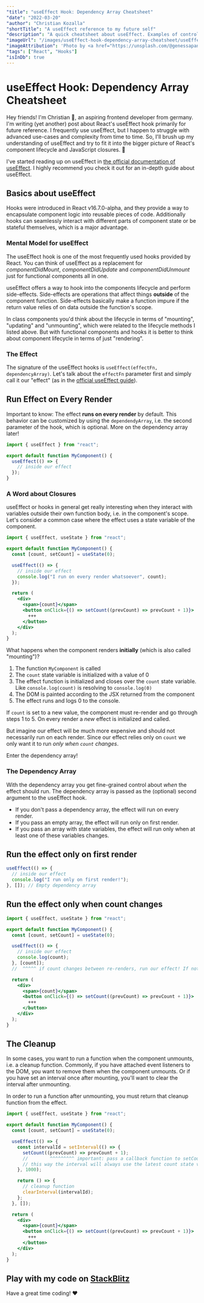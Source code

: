 ```yaml
---
"title": "useEffect Hook: Dependency Array Cheatsheet"
"date": "2022-03-20"
"author": "Christian Kozalla"
"shortTitle": "A useEffect reference to my future self"
"description": "A quick cheatsheet about useEffect. Examples of controlling when the effect runs, skip unnecessary function calls using the dependency array!"
"imageUrl": "/images/useEffect-hook-dependency-array-cheatsheet/useEffect-hook-cheatsheet.webp"
"imageAttribution": 'Photo by <a href="https://unsplash.com/@genessapana?utm_source=unsplash&utm_medium=referral&utm_content=creditCopyText">Genessa Panainte</a> on <a href="https://unsplash.com/photos/vtzuJbsaFSY?utm_source=unsplash&utm_medium=referral&utm_content=creditCopyText">Unsplash</a>'
"tags": ["React", "Hooks"]
"isInDb": true
---
```


# useEffect Hook: Dependency Array Cheatsheet

Hey friends! I'm Christian :wave:, an aspiring frontend developer from germany. I'm writing (yet another) post about React's useEffect hook primarily for future reference. I frequently use useEffect, but I happen to struggle with advanced use-cases and complexity from time to time. So, I'll brush up my understanding of useEffect and try to fit it into the bigger picture of React's component lifecycle and JavaScript closures. :rocket:

I've started reading up on useEffect in [the official documentation of useEffect](https://reactjs.org/docs/hooks-effect.html). I highly recommend you check it out for an in-depth guide about useEffect.

## Basics about useEffect

Hooks were introduced in React v16.7.0-alpha, and they provide a way to encapsulate component logic into reusable pieces of code. Additionally hooks can seamlessly interact with different parts of component state or be stateful themselves, which is a major advantage.

### Mental Model for useEffect

The useEffect hook is one of the most frequently used hooks provided by React. You can think of useEffect as a replacement for <i>componentDidMount</i>, <i>componentDidUpdate</i> and <i>componentDidUnmount</i> just for functional components all in one.

useEffect offers a way to hook into the components lifecycle and perform side-effects. Side-effects are operations that affect things **outside** of the component function. Side-effects basically make a function impure if the return value relies of on data outside the function's scope.

In class components you'd think about the lifecycle in terms of "mounting", "updating" and "unmounting", which were related to the lifecycle methods I listed above. But with functional components and hooks it is better to think about component lifecycle in terms of just "rendering".

### The Effect

The signature of the useEffect hooks is `useEffect(effectFn, dependencyArray)`. Let's talk about the `effectFn` parameter first and simply call it our "effect" (as in the [official useEffect guide](https://reactjs.org/docs/hooks-effect.html)).

## Run Effect on Every Render

Important to know: The effect **runs on every render** by default. This behavior can be customized by using the `dependendyArray`, i.e. the second parameter of the hook, which is optional. More on the dependency array later!

```jsx
import { useEffect } from "react";

export default function MyComponent() {
  useEffect(() => {
    // inside our effect
  });
}
```

### A Word about Closures

useEffect or hooks in general get really interesting when they interact with variables outside their own function body, i.e. in the component's scope. Let's consider a common case where the effect uses a state variable of the component.

```jsx
import { useEffect, useState } from "react";

export default function MyComponent() {
  const [count, setCount] = useState(0);

  useEffect(() => {
    // inside our effect
    console.log("I run on every render whatsoever", count);
  });

  return (
    <div>
      <span>{count}</span>
      <button onClick={() => setCount((prevCount) => prevCount + 1)}>
        +++
      </button>
    </div>
  );
}
```

What happens when the component renders **initially** (which is also called "mounting")?

1. The function `MyComponent` is called
2. The `count` state variable is initialized with a value of 0
3. The effect function is initialized and closes over the `count` state variable. Like `console.log(count)` is resolving to `console.log(0)`
4. The DOM is painted according to the JSX returned from the component
5. The effect runs and logs 0 to the console.

If `count` is set to a new value, the component must re-render and go through steps 1 to 5. On every render a _new_ effect is initialized and called.

But imagine our effect will be much more expensive and should not necessarily run on each render. Since our effect relies only on `count` we only want it to run _only when `count` changes_.

Enter the dependency array!

### The Dependency Array

With the dependency array you get fine-grained control about _when_ the effect should run. The dependency array is passed as the (optional) second argument to the useEffect hook.

- If you don't pass a dependency array, the effect will run on every render.
- If you pass an empty array, the effect will run only on first render.
- If you pass an array with state variables, the effect will run only when at least one of these variables changes.

## Run the effect only on first render

```jsx
useEffect(() => {
  // inside our effect
  console.log("I run only on first render!");
}, []); // Empty dependency array
```

## Run the effect only when count changes

```jsx
import { useEffect, useState } from "react";

export default function MyComponent() {
  const [count, setCount] = useState(0);

  useEffect(() => {
    // inside our effect
    console.log(count);
  }, [count]);
  //  ^^^^^ if count changes between re-renders, run our effect! If not, skip the effect.

  return (
    <div>
      <span>{count}</span>
      <button onClick={() => setCount((prevCount) => prevCount + 1)}>
        +++
      </button>
    </div>
  );
}
```

## The Cleanup

In some cases, you want to run a function when the component unmounts, i.e. a cleanup function. Commonly, if you have attached event listeners to the DOM, you want to remove them when the component unmounts. Or if you have set an interval once after mounting, you'll want to clear the interval after unmounting.

In order to run a function after unmounting, you must return that cleanup function from the effect.

```jsx
import { useEffect, useState } from "react";

export default function MyComponent() {
  const [count, setCount] = useState(0);

  useEffect(() => {
    const intervalId = setInterval(() => {
      setCount((prevCount) => prevCount + 1);
      //        ^^^^^^^^^ important: pass a callback function to setCount
      // this way the interval will always use the latest count state value
    }, 1000);

    return () => {
      // cleanup function
      clearInterval(intervalId);
    };
  }, []);

  return (
    <div>
      <span>{count}</span>
      <button onClick={() => setCount((prevCount) => prevCount + 1)}>
        +++
      </button>
    </div>
  );
}
```

## Play with my code on [StackBlitz](https://stackblitz.com/edit/react-ts-ca3br5?file=index.tsx)

Have a great time coding! :heart:
